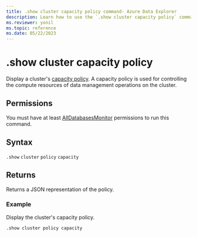 ```yaml
---
title: .show cluster capacity policy command- Azure Data Explorer
description: Learn how to use the `.show cluster capacity policy` command to display a cluster's capacity policy.
ms.reviewer: yonil
ms.topic: reference
ms.date: 05/22/2023
---
```

# .show cluster capacity policy

Display a cluster's [capacity policy](capacitypolicy.md). A capacity policy is used for controlling the compute resources of data management operations on the cluster.

## Permissions

You must have at least [AllDatabasesMonitor](access-control/role-based-access-control.md) permissions to run this command.

## Syntax

`.show` `cluster` `policy` `capacity`

## Returns

Returns a JSON representation of the policy.

### Example

Display the cluster's capacity policy.

```kusto
.show cluster policy capacity
```
